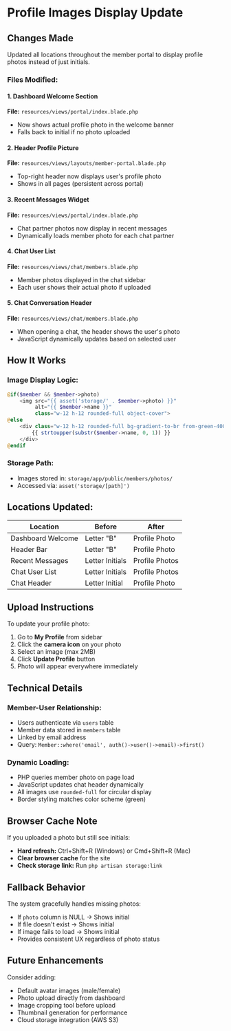 # Profile Images Display Update

## Changes Made

Updated all locations throughout the member portal to display profile photos instead of just initials.

### Files Modified:

#### 1. **Dashboard Welcome Section**
**File:** `resources/views/portal/index.blade.php`
- Now shows actual profile photo in the welcome banner
- Falls back to initial if no photo uploaded

#### 2. **Header Profile Picture** 
**File:** `resources/views/layouts/member-portal.blade.php`
- Top-right header now displays user's profile photo
- Shows in all pages (persistent across portal)

#### 3. **Recent Messages Widget**
**File:** `resources/views/portal/index.blade.php`
- Chat partner photos now display in recent messages
- Dynamically loads member photo for each chat partner

#### 4. **Chat User List**
**File:** `resources/views/chat/members.blade.php`
- Member photos displayed in the chat sidebar
- Each user shows their actual photo if uploaded

#### 5. **Chat Conversation Header**
**File:** `resources/views/chat/members.blade.php`
- When opening a chat, the header shows the user's photo
- JavaScript dynamically updates based on selected user

## How It Works

### Image Display Logic:
```php
@if($member && $member->photo)
    <img src="{{ asset('storage/' . $member->photo) }}" 
         alt="{{ $member->name }}"
         class="w-12 h-12 rounded-full object-cover">
@else
    <div class="w-12 h-12 rounded-full bg-gradient-to-br from-green-400 to-green-600">
        {{ strtoupper(substr($member->name, 0, 1)) }}
    </div>
@endif
```

### Storage Path:
- Images stored in: `storage/app/public/members/photos/`
- Accessed via: `asset('storage/[path]')`

## Locations Updated:

| Location | Before | After |
|----------|--------|-------|
| Dashboard Welcome | Letter "B" | Profile Photo |
| Header Bar | Letter "B" | Profile Photo |
| Recent Messages | Letter Initials | Profile Photos |
| Chat User List | Letter Initials | Profile Photos |
| Chat Header | Letter Initial | Profile Photo |

## Upload Instructions

To update your profile photo:
1. Go to **My Profile** from sidebar
2. Click the **camera icon** on your photo
3. Select an image (max 2MB)
4. Click **Update Profile** button
5. Photo will appear everywhere immediately

## Technical Details

### Member-User Relationship:
- Users authenticate via `users` table
- Member data stored in `members` table
- Linked by email address
- Query: `Member::where('email', auth()->user()->email)->first()`

### Dynamic Loading:
- PHP queries member photo on page load
- JavaScript updates chat header dynamically
- All images use `rounded-full` for circular display
- Border styling matches color scheme (green)

## Browser Cache Note

If you uploaded a photo but still see initials:
- **Hard refresh:** Ctrl+Shift+R (Windows) or Cmd+Shift+R (Mac)
- **Clear browser cache** for the site
- **Check storage link:** Run `php artisan storage:link`

## Fallback Behavior

The system gracefully handles missing photos:
- If `photo` column is NULL → Shows initial
- If file doesn't exist → Shows initial
- If image fails to load → Shows initial
- Provides consistent UX regardless of photo status

## Future Enhancements

Consider adding:
- Default avatar images (male/female)
- Photo upload directly from dashboard
- Image cropping tool before upload
- Thumbnail generation for performance
- Cloud storage integration (AWS S3)
